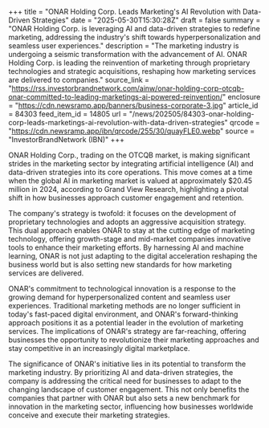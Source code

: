 +++
title = "ONAR Holding Corp. Leads Marketing's AI Revolution with Data-Driven Strategies"
date = "2025-05-30T15:30:28Z"
draft = false
summary = "ONAR Holding Corp. is leveraging AI and data-driven strategies to redefine marketing, addressing the industry's shift towards hyperpersonalization and seamless user experiences."
description = "The marketing industry is undergoing a seismic transformation with the advancement of AI. ONAR Holding Corp. is leading the reinvention of marketing through proprietary technologies and strategic acquisitions, reshaping how marketing services are delivered to companies."
source_link = "https://rss.investorbrandnetwork.com/ainw/onar-holding-corp-otcqb-onar-committed-to-leading-marketings-ai-powered-reinvention/"
enclosure = "https://cdn.newsramp.app/banners/business-corporate-3.jpg"
article_id = 84303
feed_item_id = 14805
url = "/news/202505/84303-onar-holding-corp-leads-marketings-ai-revolution-with-data-driven-strategies"
qrcode = "https://cdn.newsramp.app/ibn/qrcode/255/30/quayFLE0.webp"
source = "InvestorBrandNetwork (IBN)"
+++

<p>ONAR Holding Corp., trading on the OTCQB market, is making significant strides in the marketing sector by integrating artificial intelligence (AI) and data-driven strategies into its core operations. This move comes at a time when the global AI in marketing market is valued at approximately $20.45 million in 2024, according to Grand View Research, highlighting a pivotal shift in how businesses approach customer engagement and retention.</p><p>The company's strategy is twofold: it focuses on the development of proprietary technologies and adopts an aggressive acquisition strategy. This dual approach enables ONAR to stay at the cutting edge of marketing technology, offering growth-stage and mid-market companies innovative tools to enhance their marketing efforts. By harnessing AI and machine learning, ONAR is not just adapting to the digital acceleration reshaping the business world but is also setting new standards for how marketing services are delivered.</p><p>ONAR's commitment to technological innovation is a response to the growing demand for hyperpersonalized content and seamless user experiences. Traditional marketing methods are no longer sufficient in today's fast-paced digital environment, and ONAR's forward-thinking approach positions it as a potential leader in the evolution of marketing services. The implications of ONAR's strategy are far-reaching, offering businesses the opportunity to revolutionize their marketing approaches and stay competitive in an increasingly digital marketplace.</p><p>The significance of ONAR's initiative lies in its potential to transform the marketing industry. By prioritizing AI and data-driven strategies, the company is addressing the critical need for businesses to adapt to the changing landscape of customer engagement. This not only benefits the companies that partner with ONAR but also sets a new benchmark for innovation in the marketing sector, influencing how businesses worldwide conceive and execute their marketing strategies.</p>